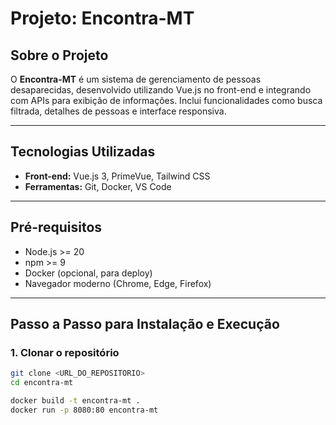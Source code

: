 # Projeto: Encontra-MT

## Sobre o Projeto

O **Encontra-MT** é um sistema de gerenciamento de pessoas desaparecidas, desenvolvido utilizando Vue.js no front-end e integrando com APIs para exibição de informações. Inclui funcionalidades como busca filtrada, detalhes de pessoas e interface responsiva.

---

## Tecnologias Utilizadas

- **Front-end:** Vue.js 3, PrimeVue, Tailwind CSS
- **Ferramentas:** Git, Docker, VS Code

---

## Pré-requisitos

- Node.js >= 20
- npm >= 9
- Docker (opcional, para deploy)
- Navegador moderno (Chrome, Edge, Firefox)

---

## Passo a Passo para Instalação e Execução

### 1. Clonar o repositório

```bash
git clone <URL_DO_REPOSITORIO>
cd encontra-mt

docker build -t encontra-mt .
docker run -p 8080:80 encontra-mt
```
